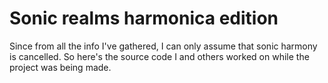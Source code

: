 # Sonic realms harmonica edition
 Since from all the info I've gathered, I can only assume that sonic harmony is cancelled. So here's the source code I and others worked on while the project was being made.
